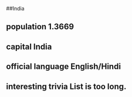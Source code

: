 ##India
## population 1.3669


## capital India

 
## official language English/Hindi


## interesting trivia List is too long.



